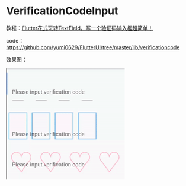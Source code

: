 # VerificationCodeInput

教程：[Flutter花式玩转TextField，写一个验证码输入框超简单！](https://juejin.im/post/5c26fff86fb9a049d37f2e6b)

code：https://github.com/yumi0629/FlutterUI/tree/master/lib/verificationcode

效果图：
 
![from left](https://github.com/yumi0629/PreImages/blob/master/verification_code.gif)
